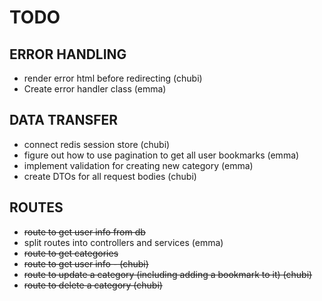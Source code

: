 # TODO

## ERROR HANDLING

- render error html before redirecting (chubi)
- Create error handler class (emma)

## DATA TRANSFER

- connect redis session store (chubi)
- figure out how to use pagination to get all user bookmarks (emma)
- implement validation for creating new category (emma)
- create DTOs for all request bodies (chubi)

## ROUTES

- ~~route to get user info from db~~
- split routes into controllers and services (emma)
- ~~route to get categories~~
- ~~route to get user info - (chubi)~~
- ~~route to update a category (including adding a bookmark to it) (chubi)~~
- ~~route to delete a category (chubi)~~

